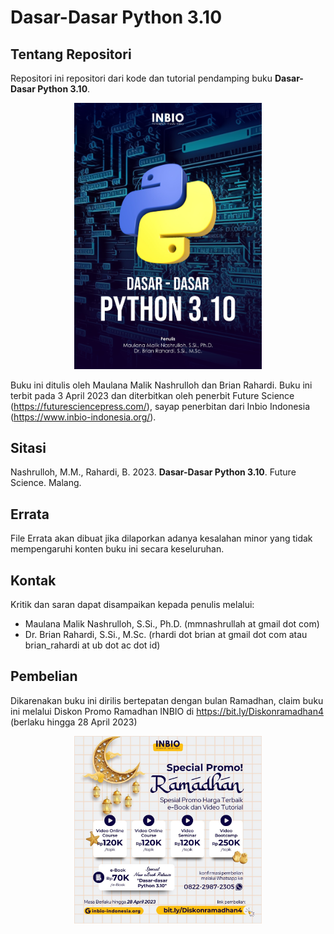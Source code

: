 # Dasar-Dasar Python 3.10

## Tentang Repositori
Repositori ini repositori dari kode dan tutorial pendamping buku **Dasar-Dasar Python 3.10**.

<p align="center">
<img width="300" src="https://github.com/biokomub/bukupython310/blob/main/assets/cover.jpeg">
</p>

Buku ini ditulis oleh Maulana Malik Nashrulloh dan Brian Rahardi. Buku ini terbit pada 3 April 2023 dan diterbitkan oleh penerbit Future Science (https://futuresciencepress.com/), sayap penerbitan dari Inbio Indonesia (https://www.inbio-indonesia.org/).

## Sitasi

Nashrulloh, M.M., Rahardi, B. 2023. **Dasar-Dasar Python 3.10**. Future Science. Malang.

## Errata

File Errata akan dibuat jika dilaporkan adanya kesalahan minor yang tidak mempengaruhi konten buku ini secara keseluruhan.

## Kontak

Kritik dan saran dapat disampaikan kepada penulis melalui:

- Maulana Malik Nashrulloh, S.Si., Ph.D. (mmnashrullah at gmail dot com)
- Dr. Brian Rahardi, S.Si., M.Sc. (rhardi dot brian at gmail dot com atau brian_rahardi at ub dot ac dot id)

## Pembelian

Dikarenakan buku ini dirilis bertepatan dengan bulan Ramadhan, claim buku ini melalui Diskon Promo Ramadhan INBIO di https://bit.ly/Diskonramadhan4 (berlaku hingga 28 April 2023)

<p align="center">
<img width="300" src="https://github.com/biokomub/bukupython310/blob/main/assets/INBIOramadhan4.jpeg">
</p>

##

